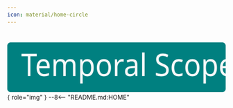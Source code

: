 ```yaml
---
icon: material/home-circle
---
```

#
![TemporalScope logo](images/logo.svg){ role="img" }
--8<-- "README.md:HOME"
